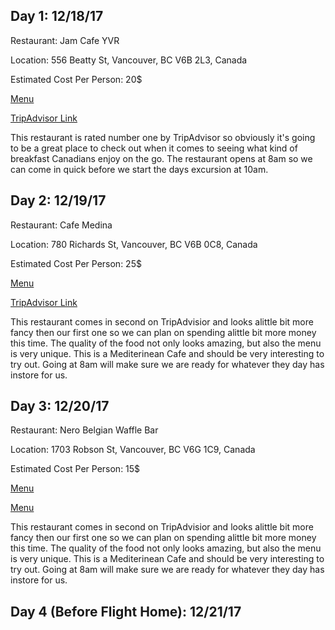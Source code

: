 <h2>Day 1: 12/18/17</h2>
<p>Restaurant: Jam Cafe YVR</p>
<p>Location: 556 Beatty St, Vancouver, BC V6B 2L3, Canada</p>
<p>Estimated Cost Per Person: 20$</p>
<p><a href="http://jamcafes.com/vancouver/menu/">Menu</a></p>
<p><a href="https://www.tripadvisor.com/Restaurant_Review-g154943-d10224421-Reviews-Jam_Cafe_YVR-Vancouver_British_Columbia.html">TripAdvisor Link</a></p>
<p>
This restaurant is rated number one by TripAdvisor so obviously it's going to be a great place to check out when it comes to seeing what kind of breakfast Canadians enjoy on the go. The restaurant opens at 8am so we can come in quick before we start the days excursion at 10am.
</p>


<h2>Day 2: 12/19/17</h2>
<p>Restaurant: Cafe Medina</p>
<p>Location: 780 Richards St, Vancouver, BC V6B 0C8, Canada</p>
<p>Estimated Cost Per Person: 25$</p>
<p><a href="http://www.medinacafe.com/">Menu</a></p>
<p><a href="https://www.tripadvisor.com/Restaurant_Review-g154943-d1159855-Reviews-Cafe_Medina-Vancouver_British_Columbia.html">TripAdvisor Link</a></p>
<p>
This restaurant comes in second on TripAdvisior and looks alittle bit more fancy then our first one so we can plan on spending alittle bit more money this time. The quality of the food not only looks amazing, but also the menu is very unique. This is a Mediterinean Cafe and should be very interesting to try out. Going at 8am will make sure we are ready for whatever they day has instore for us. 
</p>




<h2>Day 3: 12/20/17</h2>
<p>Restaurant: Nero Belgian Waffle Bar</p>
<p>Location: 1703 Robson St, Vancouver, BC V6G 1C9, Canada</p>
<p>Estimated Cost Per Person: 15$</p>
<p><a href="http://www.nerowafflebar.com/">Menu</a></p>
<p><a href="<p>Restaurant: Cafe Medina</p>
<p>Location: 780 Richards St, Vancouver, BC V6B 0C8, Canada</p>
<p>Estimated Cost Per Person: 25$</p>
<p><a href="http://www.medinacafe.com/">Menu</a></p>


<p>
This restaurant comes in second on TripAdvisior and looks alittle bit more fancy then our first one so we can plan on spending alittle bit more money this time. The quality of the food not only looks amazing, but also the menu is very unique. This is a Mediterinean Cafe and should be very interesting to try out. Going at 8am will make sure we are ready for whatever they day has instore for us. 
</p>


<h2>Day 4 (Before Flight Home): 12/21/17</h2>
